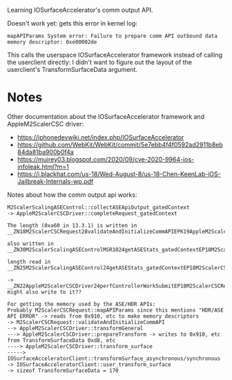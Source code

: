 Learning IOSurfaceAccelerator's comm output API.

Doesn't work yet: gets this error in kernel log:

```
mapAPIParams System error: Failure to prepare comm API outbound data memory descriptor: 0xe00002de
```

This calls the userspace IOSurfaceAccelerator framework instead of calling the userclient directly: I didn't want to figure out the layout of the userclient's TransformSurfaceData argument.

# Notes

Other documentation about the IOSurfaceAccelerator framework and AppleM2ScalerCSC driver:

- https://iphonedevwiki.net/index.php/IOSurfaceAccelerator
- https://github.com/WebKit/WebKit/commit/5e7ebb4f4f0592ad2911b8eb84da81ba900b0f4a
- https://muirey03.blogspot.com/2020/09/cve-2020-9964-ios-infoleak.html?m=1
- https://i.blackhat.com/us-18/Wed-August-8/us-18-Chen-KeenLab-iOS-Jailbreak-Internals-wp.pdf


Notes about how the comm output api works:

```
M2ScalerScalingASEControl::collectASEApiOutput_gatedContext
-> AppleM2ScalerCSCDriver::completeRequest_gatedContext

The length (0xa60 in 13.3.1) is written in __ZN18M2ScalerCSCRequest28validateAndInitializeCommAPIEPK19AppleM2ScalerCSCHal

also written in
__ZN30M2ScalerScalingASEControlMSR1024getASEStats_gatedContextEP18M2ScalerCSCRequest

length read in
__ZN25M2ScalerScalingASEControl24getASEStats_gatedContextEP18M2ScalerCSCRequest

-> __ZN22AppleM2ScalerCSCDriver24perfControllerWorkSubmitEP18M2ScalerCSCRequest might also write to it??

For getting the memory used by the ASE/HDR APIs:
Probably M2ScalerCSCRequest::mapAPIParams since this mentions "HDR/ASE API ERROR" -> reads from 0x910, etc to make memory descriptors
-> M2ScalerCSCRequest::validateAndInitializeCommAPI
--> AppleM2ScalerCSCDriver::transformGeneral
---> AppleM2ScalerCSCDriver::prepareTransform -> writes to 0x910, etc from TransformSurfaceData 0xd8, etc
----> AppleM2ScalerCSCDriver::transform_surface
-----> IOSurfaceAcceleratorClient::transformSurface_asynchronous/synchronous
-> IOSurfaceAcceleratorClient::user_transform_surface
-> sizeof TransformSurfaceData = 170
```
